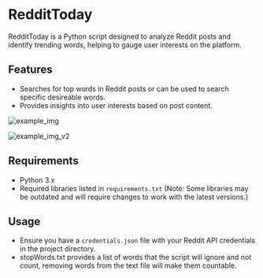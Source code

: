 # RedditToday

RedditToday is a Python script designed to analyze Reddit posts and identify trending words, helping to gauge user interests on the platform.

## Features

- Searches for top words in Reddit posts or can be used to search specific desireable words.
- Provides insights into user interests based on post content.

![example_img](https://github.com/user-attachments/assets/00cbb7ab-7699-4200-88e1-0be03e88bc7c)

![example_img_v2](https://github.com/user-attachments/assets/7ef48fd5-8766-4d8a-bb97-0a25ee550ee6)

## Requirements

- Python 3.x
- Required libraries listed in `requirements.txt` (Note: Some libraries may be outdated and will require changes to work with the latest versions.)

## Usage

- Ensure you have a `credentials.json` file with your Reddit API credentials in the project directory.
- stopWords.txt provides a list of words that the script will ignore and not count, removing words from the text file will make them countable.
